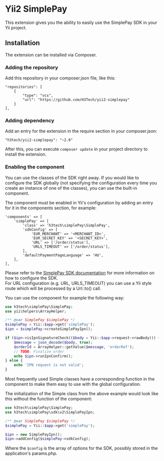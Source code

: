 # Yii2 SimplePay
This extension gives you the ability to easily use the SimplePay SDK in your Yii project.

## Installation
The extension can be installed via Composer.

### Adding the repository
Add this repository in your composer.json file, like this:
```
"repositories": [
    {
        "type": "vcs",
        "url": "https://github.com/H3Tech/yii2-simplepay"
    }
],
```
### Adding dependency
Add an entry for the extension in the require section in your composer.json:
```
"h3tech/yii2-simplepay": "~2.0"
```
After this, you can execute `composer update` in your project directory to install the extension.

### Enabling the component
You can use the classes of the SDK right away. If you would like to configure the SDK globally (not specifying the configuration every time you create an instance of one of the classes), you can use the built-in component.

The component must be enabled in Yii's configuration by adding an entry for it in the components section, for example:
```
'components' => [
    'simplePay' => [
        'class' => 'h3tech\simplePay\SimplePay',
        'sdkConfig' => [
            'EUR_MERCHANT' => '<MERCHANT_ID>',
            'EUR_SECRET_KEY' => '<SECRET_KEY>',
            'URL' => ['/order/status'],
            'URLS_TIMEOUT' => ['/order/status'],
        ],
        'defaultPaymentPageLanguage' => 'HU',
    ],
],
```

Please refer to the [SimplePay SDK documentation](http://simplepartner.hu/download.php?target=dochu) for more information on how to configure the SDK.  
For URL configuration (e.g. URL, URLS_TIMEOUT) you can use a Yii style route which will be processed by a Url::to() call.

You can use the component for example the following way:

```php
use h3tech\simplePay\SimplePay;
use yii\helpers\ArrayHelper;

/** @var SimplePay $simplePay */
$simplePay = Yii::$app->get('simplePay');
$ipn = $simplePay->createSimplePayIpn();

if ($ipn->isIpnSignatureCheck(($body = Yii::$app->request->rawBody))) {
    $message = json_decode($body, true);
    $orderId = ArrayHelper::getValue($message, 'orderRef');
    // TODO: Finalize order
    echo $ipn->runIpnConfirm();
} else {
    echo 'IPN request is not valid';
}
```
Most frequently used Simple classes have a corresponding function in the component to make them easy to use with the global configuration.

The initialization of the Simple class from the above example would look like this without the function of the component:

```php
use h3tech\simplePay\SimplePay;
use h3tech\simplePay\sdk\v2\SimplePayIpn;

/** @var SimplePay $simplePay */
$simplePay = Yii::$app->get('simplePay');

$ipn = new SimplePayIpn();
$ipn->addConfig($simplePay->sdkConfig);
```
Where the ``$config`` is the array of options for the SDK, possibly stored in the application's params.php.